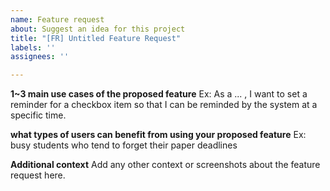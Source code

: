 ```yaml
---
name: Feature request
about: Suggest an idea for this project
title: "[FR] Untitled Feature Request"
labels: ''
assignees: ''

---
```


**1~3 main use cases of the proposed feature**
Ex: As a ... , I want to set a reminder for a checkbox item so that I can be reminded by the system at a specific time.

**what types of users can benefit from using your proposed feature**
Ex: busy students who tend to forget their paper deadlines

**Additional context**
Add any other context or screenshots about the feature request here.
